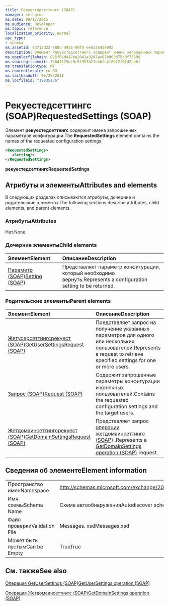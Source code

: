 ```yaml
---
title: Рекуестедсеттингс (SOAP)
manager: sethgros
ms.date: 09/17/2015
ms.audience: Developer
ms.topic: reference
localization_priority: Normal
api_type:
- schema
ms.assetid: 8d713d22-580c-49a5-99f5-ee532443e89a
description: Элемент Рекуестедсеттингс содержит имена запрошенных параметров конфигурации.
ms.openlocfilehash: 025f86d417ea2041a3247ac67b065d75c8f75599
ms.sourcegitcommit: 34041125dc8c5f993b21cebfc4f8b72f0fd2cb6f
ms.translationtype: MT
ms.contentlocale: ru-RU
ms.lasthandoff: 06/25/2018
ms.locfileid: "19835136"
---
```

# <a name="requestedsettings-soap"></a><span data-ttu-id="5de75-103">Рекуестедсеттингс (SOAP)</span><span class="sxs-lookup"><span data-stu-id="5de75-103">RequestedSettings (SOAP)</span></span>

<span data-ttu-id="5de75-104">Элемент **рекуестедсеттингс** содержит имена запрошенных параметров конфигурации.</span><span class="sxs-lookup"><span data-stu-id="5de75-104">The **RequestedSettings** element contains the names of the requested configuration settings.</span></span> 
  
```XML
<RequestedSettings>
   <Setting/>
</RequestedSettings>
```

 <span data-ttu-id="5de75-105">**рекуестедсеттингс**</span><span class="sxs-lookup"><span data-stu-id="5de75-105">**RequestedSettings**</span></span>
## <a name="attributes-and-elements"></a><span data-ttu-id="5de75-106">Атрибуты и элементы</span><span class="sxs-lookup"><span data-stu-id="5de75-106">Attributes and elements</span></span>

<span data-ttu-id="5de75-107">В следующих разделах описываются атрибуты, дочерние и родительские элементы.</span><span class="sxs-lookup"><span data-stu-id="5de75-107">The following sections describe attributes, child elements, and parent elements.</span></span>
  
### <a name="attributes"></a><span data-ttu-id="5de75-108">Атрибуты</span><span class="sxs-lookup"><span data-stu-id="5de75-108">Attributes</span></span>

<span data-ttu-id="5de75-109">Нет.</span><span class="sxs-lookup"><span data-stu-id="5de75-109">None.</span></span>
  
### <a name="child-elements"></a><span data-ttu-id="5de75-110">Дочерние элементы</span><span class="sxs-lookup"><span data-stu-id="5de75-110">Child elements</span></span>

|<span data-ttu-id="5de75-111">**Элемент**</span><span class="sxs-lookup"><span data-stu-id="5de75-111">**Element**</span></span>|<span data-ttu-id="5de75-112">**Описание**</span><span class="sxs-lookup"><span data-stu-id="5de75-112">**Description**</span></span>|
|:-----|:-----|
|[<span data-ttu-id="5de75-113">Параметр (SOAP)</span><span class="sxs-lookup"><span data-stu-id="5de75-113">Setting (SOAP)</span></span>](setting-soap.md) <br/> |<span data-ttu-id="5de75-114">Представляет параметр конфигурации, который необходимо вернуть.</span><span class="sxs-lookup"><span data-stu-id="5de75-114">Represents a configuration setting to be returned.</span></span>  <br/> |
   
### <a name="parent-elements"></a><span data-ttu-id="5de75-115">Родительские элементы</span><span class="sxs-lookup"><span data-stu-id="5de75-115">Parent elements</span></span>

|<span data-ttu-id="5de75-116">**Элемент**</span><span class="sxs-lookup"><span data-stu-id="5de75-116">**Element**</span></span>|<span data-ttu-id="5de75-117">**Описание**</span><span class="sxs-lookup"><span data-stu-id="5de75-117">**Description**</span></span>|
|:-----|:-----|
|[<span data-ttu-id="5de75-118">Жетусерсеттингсрекуест (SOAP)</span><span class="sxs-lookup"><span data-stu-id="5de75-118">GetUserSettingsRequest (SOAP)</span></span>](getusersettingsrequest-soap.md) <br/> |<span data-ttu-id="5de75-119">Представляет запрос на получение указанных параметров для одного или нескольких пользователей.</span><span class="sxs-lookup"><span data-stu-id="5de75-119">Represents a request to retrieve specified settings for one or more users.</span></span>  <br/> |
|[<span data-ttu-id="5de75-120">Запрос (SOAP)</span><span class="sxs-lookup"><span data-stu-id="5de75-120">Request (SOAP)</span></span>](request-soap.md) <br/> |<span data-ttu-id="5de75-121">Содержит запрошенные параметры конфигурации и конечных пользователей.</span><span class="sxs-lookup"><span data-stu-id="5de75-121">Contains the requested configuration settings and the target users.</span></span>  <br/> |
|[<span data-ttu-id="5de75-122">Жетдомаинсеттингсрекуест (SOAP)</span><span class="sxs-lookup"><span data-stu-id="5de75-122">GetDomainSettingsRequest (SOAP)</span></span>](getdomainsettingsrequest-soap.md) <br/> |<span data-ttu-id="5de75-123">Представляет запрос [операции жетдомаинсеттингс (SOAP)](getdomainsettings-operation-soap.md) .</span><span class="sxs-lookup"><span data-stu-id="5de75-123">Represents a [GetDomainSettings operation (SOAP)](getdomainsettings-operation-soap.md) request.</span></span>  <br/> |
   
## <a name="element-information"></a><span data-ttu-id="5de75-124">Сведения об элементе</span><span class="sxs-lookup"><span data-stu-id="5de75-124">Element information</span></span>

|||
|:-----|:-----|
|<span data-ttu-id="5de75-125">Пространство имен</span><span class="sxs-lookup"><span data-stu-id="5de75-125">Namespace</span></span>  <br/> |http://schemas.microsoft.com/exchange/2010/Autodiscover  <br/> |
|<span data-ttu-id="5de75-126">Имя схемы</span><span class="sxs-lookup"><span data-stu-id="5de75-126">Schema Name</span></span>  <br/> |<span data-ttu-id="5de75-127">Схема автообнаружения</span><span class="sxs-lookup"><span data-stu-id="5de75-127">Autodiscover schema</span></span>  <br/> |
|<span data-ttu-id="5de75-128">Файл проверки</span><span class="sxs-lookup"><span data-stu-id="5de75-128">Validation File</span></span>  <br/> |<span data-ttu-id="5de75-129">Messages. xsd</span><span class="sxs-lookup"><span data-stu-id="5de75-129">Messages.xsd</span></span>  <br/> |
|<span data-ttu-id="5de75-130">Может быть пустым</span><span class="sxs-lookup"><span data-stu-id="5de75-130">Can be Empty</span></span>  <br/> |<span data-ttu-id="5de75-131">True</span><span class="sxs-lookup"><span data-stu-id="5de75-131">True</span></span>  <br/> |
   
## <a name="see-also"></a><span data-ttu-id="5de75-132">См. также</span><span class="sxs-lookup"><span data-stu-id="5de75-132">See also</span></span>



[<span data-ttu-id="5de75-133">Операция GetUserSettings (SOAP)</span><span class="sxs-lookup"><span data-stu-id="5de75-133">GetUserSettings operation (SOAP)</span></span>](getusersettings-operation-soap.md)
  
[<span data-ttu-id="5de75-134">Операция Жетдомаинсеттингс (SOAP)</span><span class="sxs-lookup"><span data-stu-id="5de75-134">GetDomainSettings operation (SOAP)</span></span>](getdomainsettings-operation-soap.md)

